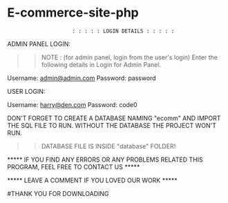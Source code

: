 # E-commerce-site-php

                         : : : : : LOGIN DETAILS : : : : : 

ADMIN PANEL LOGIN:

>> NOTE : (for admin panel, login from the user's login)
>>Enter the following details in Login for Admin Panel.

Username: admin@admin.com
Password: password

USER LOGIN:

Username: harry@den.com
Password: code0

DON'T FORGET TO CREATE A DATABASE NAMING "ecomm" AND IMPORT THE SQL FILE TO RUN.
WITHOUT THE DATABASE THE PROJECT WON'T RUN.

>>DATABASE FILE IS INSIDE "database" FOLDER!

***** IF YOU FIND ANY ERRORS OR ANY PROBLEMS RELATED THIS PROGRAM, FEEL FREE TO CONTACT US *****  

***** LEAVE A COMMENT IF YOU LOVED OUR WORK *****

#THANK YOU FOR DOWNLOADING
